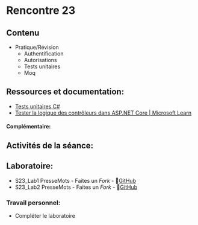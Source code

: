 # Rencontre 23

## Contenu
- Pratique/Révision
    - Authentification
    - Autorisations
    - Tests unitaires 
    - Moq 

## Ressources et documentation: 
- [Tests unitaires C#](https://docs.microsoft.com/en-us/dotnet/core/testing/unit-testing-with-dotnet-test)
- [Tester la logique des contrôleurs dans ASP.NET Core | Microsoft Learn](https://learn.microsoft.com/fr-fr/aspnet/core/mvc/controllers/testing?view=aspnetcore-6.0)

#### Complémentaire: 

## Activités de la séance: 
## Laboratoire: 
- S23_Lab1 PresseMots - Faites un *Fork* - 🔗[GitHub](https://github.com/ProgWebTransFC/S23_Lab1)
- S23_Lab2 PresseMots - Faites un *Fork* - 🔗[GitHub](BRISE)

### Travail personnel: 
- Compléter le laboratoire